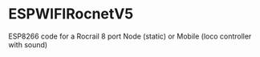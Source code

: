 # ESPWIFIRocnetV5
ESP8266 code for a Rocrail 8 port Node (static) or  Mobile (loco controller with sound)  
